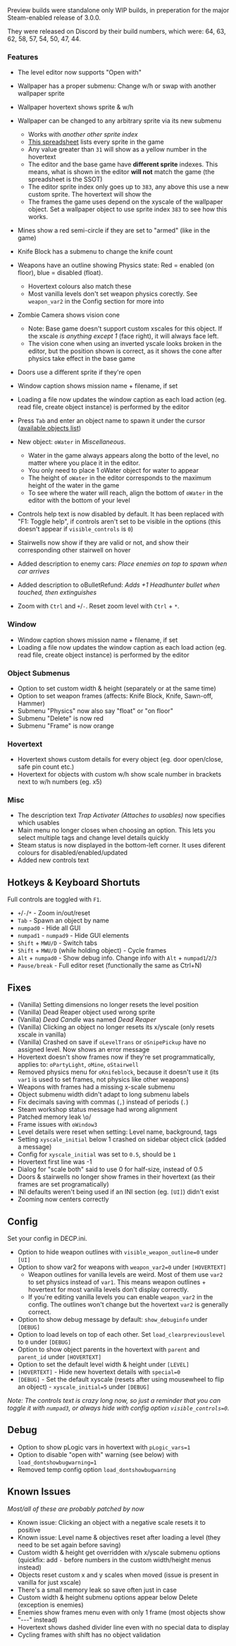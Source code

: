 
Preview builds were standalone only WIP builds, in preperation for the major Steam-enabled release of 3.0.0.

They were released on Discord by their build numbers, which were: 64, 63, 62, 58, 57, 54, 50, 47, 44.

### Features

- The level editor now supports "Open with"
- Wallpaper has a proper submenu: Change w/h or swap with another wallpaper sprite
- Wallpaper hovertext shows sprite & w/h
- Wallpaper can be changed to any arbitrary sprite via its new submenu
    - Works with _another other sprite index_
    - [This spreadsheet](https://docs.google.com/spreadsheets/d/1qRyF3laHK2bKYyI552aA5PElzib8ak1FfLNxDId9Lzg/edit#gid=305275394) lists every sprite in the game
    - Any value greater than `31` will show as a yellow number in the hovertext
    - The editor and the base game have **different sprite** indexes. This means, what is shown in the editor **will not** match the game (the spreadsheet is the SSOT)
    - The editor sprite index only goes up to `383`, any above this use a new custom sprite. The hovertext will show the
    - The frames the game uses depend on the xyscale of the wallpaper object. Set a wallpaper object to use sprite index `383` to see how this works.

- Mines show a red semi-circle if they are set to "armed" (like in the game)
- Knife Block has a submenu to change the knife count

- Weapons have an outline showing Physics state: Red = enabled (on floor), blue = disabled (float).
    - Hovertext colours also match these
    - Most vanilla levels don't set weapon physics corectly. See `weapon_var2` in the Config section for more into

- Zombie Camera shows vision cone
    - Note: Base game doesn't support custom xscales for this object. If the xscale _is anything except 1_ (face right), it will always face left.
    - The vision cone when using an inverted yscale looks broken in the editor, but the position shown is correct, as it shows the cone after physics take effect in the base game
- Doors use a different sprite if they're open
- Window caption shows mission name + filename, if set
- Loading a file now updates the window caption as each load action (eg. read file, create object instance) is performed by the editor
- Press `Tab` and enter an object name to spawn it under the cursor ([available objects list](https://docs.google.com/spreadsheets/d/1XsQPEOL5d5vsu0OXlZaMR01yTMRrRebbrrtjea6FaHU/edit#gid=884195837))
- New object: `oWater` in _Miscellaneous_.
    - Water in the game always appears along the botto of the level, no matter where you place it in the editor.
    - You only need to place 1 oWater object for water to appear
    - The height of `oWater` in the editor corresponds to the maximum height of the water in the game
    - To see where the water will reach, align the bottom of `oWater` in the editor with the bottom of your level

- Controls help text is now disabled by default. It has been replaced with "F1: Toggle help", if controls aren't set to be visible in the options (this doesn't appear if `visible_controls` is `0`)
- Stairwells now show if they are valid or not, and show their corresponding other stairwell on hover
- Added description to enemy cars: _Place enemies on top to spawn when car arrives_
- Added description to oBulletRefund: _Adds +1 Headhunter bullet when touched, then extinguishes_

- Zoom with `Ctrl` and `+`/`-`. Reset zoom level with `Ctrl` + `*`.

### Window

- Window caption shows mission name + filename, if set
- Loading a file now updates the window caption as each load action (eg. read file, create object instance) is performed by the editor

### Object Submenus

- Option to set custom width & height (separately or at the same time)
- Option to set weapon frames (affects: Knife Block, Knife, Sawn-off, Hammer)
- Submenu "Physics" now also say "float" or "on floor"
- Submenu "Delete" is now red
- Submenu "Frame" is now orange

### Hovertext

- Hovertext shows custom details for every object (eg. door open/close, safe pin count etc.)
- Hovertext for objects with custom w/h show scale number in brackets next to w/h numbers (eg. x5)

### Misc

- The description text _Trap Activater (Attaches to usables)_ now specifies which usables
- Main menu no longer closes when choosing an option. This lets you select multiple tags and change level details quickly
- Steam status is now displayed in the bottom-left corner. It uses diferent colours for disabled/enabled/updated
- Added new controls text

## Hotkeys & Keyboard Shortuts

Full controls are toggled with `F1`.

- `+`/`-`/`*` - Zoom in/out/reset
- `Tab` - Spawn an object by name
- `numpad0` - Hide all GUI
- `numpad1` - `numpad9` - Hide GUI elements
- `Shift` + `MWU/D` - Switch tabs
- `Shift` + `MWU/D` (while holding object) - Cycle frames
- `Alt` + `numpad0` - Show debug info. Change info with `Alt` + `numpad1`/`2`/`3`
- `Pause/break` - Full editor reset (functionally the same as Ctrl+N)



## Fixes

- (Vanilla) Setting dimensions no longer resets the level position
- (Vanilla) Dead Reaper object used wrong sprite
- (Vanilla) _Dead Candle_ was named _Dead Reaper_
- (Vanilla) Clicking an object no longer resets its x/yscale (only resets xscale in vanilla)
- (Vanilla) Crashed on save if `oLevelTrans` or `oSnipePickup` have no assigned level. Now shows an error message
- Hovertext doesn't show frames now if they're set programmatically, applies to: `oPartyLight`, `oMine`, `oStairwell`
- Removed physics menu for `oKnifeblock`, because it doesn't use it (its `var1` is used to set frames, not physics like other weapons)
- Weapons with frames had a missing x-scale submenu
- Object submenu width didn't adapt to long submenu labels
- Fix decimals saving with commas (`,`) instead of periods (`.`)
- Steam workshop status message had wrong alignment
- Patched memory leak \o/
- Frame issues with `oWindow3`
- Level details were reset when setting: Level name, background, tags
- Setting `xyscale_initial` below 1 crashed on sidebar object click (added a message)
- Config for `xyscale_initial` was set to `0.5`, should be `1`
- Hovertext first line was -1
- Dialog for "scale both" said to use 0 for half-size, instead of 0.5
- Doors & stairwells no longer show frames in their hovertext (as their frames are set programatically)
- INI defaults weren't being used if an INI section (eg. `[UI]`) didn't exist
- Zooming now centers correctly

## Config

Set your config in DECP.ini.

- Option to hide weapon outlines with `visible_weapon_outline=0` under `[UI]`
- Option to show var2 for weapons with `weapon_var2=0` under `[HOVERTEXT]`
    - Weapon outlines for vanilla levels are weird. Most of them use `var2` to set physics instead of `var1`. This means weapon outlines + hovertext for most vanilla levels don't display correctly.
    - If you're editing vanilla levels you can enable `weapon_var2` in the config. The outlines won't change but the hovertext `var2` is generally correct.
- Option to show debug message by default: `show_debuginfo` under `[DEBUG]`
- Option to load levels on top of each other. Set `load_clearpreviouslevel` to `0` under `[DEBUG]`
- Option to show object parents in the hovertext with `parent` and `parent_id` under `[HOVERTEXT]`
- Option to set the default level width & height under `[LEVEL]`
- `[HOVERTEXT]` - Hide new hovertext details with `special=0`
- `[DEBUG]` - Set the default xyscale (resets after using mousewheel to flip an object) - `xyscale_initial=5` under `[DEBUG]`

_Note: The controls text is crazy long now, so just a reminder that you can toggle it with `numpad3`, or always hide with config option `visible_controls=0`._

## Debug

- Option to show pLogic vars in hovertext with `pLogic_vars=1`
- Option to disable "open with" warning (see below) with `load_dontshowbugwarning=1`
- Removed temp config option `load_dontshowbugwarning`

## Known Issues

_Most/all of these are probably patched by now_

- Known issue: Clicking an object with a negative scale resets it to positive
- Known issue: Level name & objectives reset after loading a level (they need to be set again before saving)
- Custom width & height get overridden with x/yscale submenu options (quickfix: add `-` before numbers in the custom width/height menus instead)
- Objects reset custom x and y scales when moved (issue is present in vanilla for just xscale)
- There's a small memory leak so save often just in case
- Custom width & height submenu options appear below Delete (exception is enemies)
- Enemies show frames menu even with only 1 frame (most objects show "---" instead)
- Hovertext shows dashed divider line even with no special data to display
- Cycling frames with shift has no object validation
